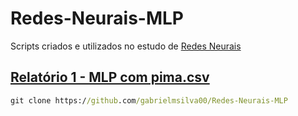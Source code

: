 # Redes-Neurais-MLP
Scripts criados e utilizados no estudo de [Redes Neurais](https://www.ementario.uerj.br/ementa.php?cdg_disciplina=10872)

## [Relatório 1 - MLP com pima.csv](https://gabrielmsilva00.github.io/Redes-Neurais-MLP/)

```cmd
git clone https://github.com/gabrielmsilva00/Redes-Neurais-MLP
```
